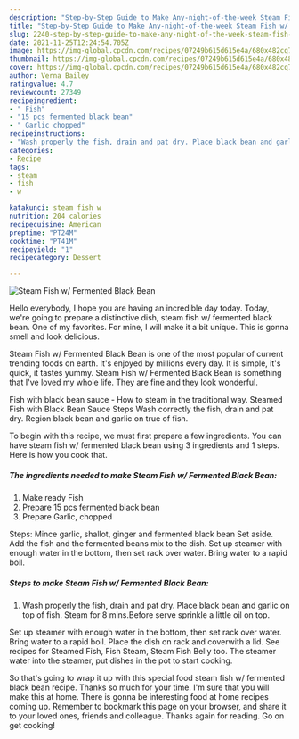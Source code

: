 ```yaml
---
description: "Step-by-Step Guide to Make Any-night-of-the-week Steam Fish w/ Fermented Black Bean"
title: "Step-by-Step Guide to Make Any-night-of-the-week Steam Fish w/ Fermented Black Bean"
slug: 2240-step-by-step-guide-to-make-any-night-of-the-week-steam-fish-w-fermented-black-bean
date: 2021-11-25T12:24:54.705Z
image: https://img-global.cpcdn.com/recipes/07249b615d615e4a/680x482cq70/steam-fish-w-fermented-black-bean-recipe-main-photo.jpg
thumbnail: https://img-global.cpcdn.com/recipes/07249b615d615e4a/680x482cq70/steam-fish-w-fermented-black-bean-recipe-main-photo.jpg
cover: https://img-global.cpcdn.com/recipes/07249b615d615e4a/680x482cq70/steam-fish-w-fermented-black-bean-recipe-main-photo.jpg
author: Verna Bailey
ratingvalue: 4.7
reviewcount: 27349
recipeingredient:
- " Fish"
- "15 pcs fermented black bean"
- " Garlic chopped"
recipeinstructions:
- "Wash properly the fish, drain and pat dry. Place black bean and garlic on top of fish. Steam for 8 mins.Before serve sprinkle a little oil on top."
categories:
- Recipe
tags:
- steam
- fish
- w

katakunci: steam fish w 
nutrition: 204 calories
recipecuisine: American
preptime: "PT24M"
cooktime: "PT41M"
recipeyield: "1"
recipecategory: Dessert

---
```



![Steam Fish w/ Fermented Black Bean](https://img-global.cpcdn.com/recipes/07249b615d615e4a/680x482cq70/steam-fish-w-fermented-black-bean-recipe-main-photo.jpg)

Hello everybody, I hope you are having an incredible day today. Today, we're going to prepare a distinctive dish, steam fish w/ fermented black bean. One of my favorites. For mine, I will make it a bit unique. This is gonna smell and look delicious.

Steam Fish w/ Fermented Black Bean is one of the most popular of current trending foods on earth. It's enjoyed by millions every day. It is simple, it's quick, it tastes yummy. Steam Fish w/ Fermented Black Bean is something that I've loved my whole life. They are fine and they look wonderful.

Fish with black bean sauce - How to steam in the traditional way. Steamed Fish with Black Bean Sauce Steps Wash correctly the fish, drain and pat dry. Region black bean and garlic on true of fish.


To begin with this recipe, we must first prepare a few ingredients. You can have steam fish w/ fermented black bean using 3 ingredients and 1 steps. Here is how you cook that.

<!--inarticleads1-->

##### The ingredients needed to make Steam Fish w/ Fermented Black Bean:

1. Make ready  Fish
1. Prepare 15 pcs fermented black bean
1. Prepare  Garlic, chopped


Steps: Mince garlic, shallot, ginger and fermented black bean Set aside. Add the fish and the fermented beans mix to the dish. Set up steamer with enough water in the bottom, then set rack over water. Bring water to a rapid boil. 

<!--inarticleads2-->

##### Steps to make Steam Fish w/ Fermented Black Bean:

1. Wash properly the fish, drain and pat dry. Place black bean and garlic on top of fish. Steam for 8 mins.Before serve sprinkle a little oil on top.


Set up steamer with enough water in the bottom, then set rack over water. Bring water to a rapid boil. Place the dish on rack and coverwith a lid. See recipes for Steamed Fish, Fish Steam, Steam Fish Belly too. The steamer water into the steamer, put dishes in the pot to start cooking. 

So that's going to wrap it up with this special food steam fish w/ fermented black bean recipe. Thanks so much for your time. I'm sure that you will make this at home. There is gonna be interesting food at home recipes coming up. Remember to bookmark this page on your browser, and share it to your loved ones, friends and colleague. Thanks again for reading. Go on get cooking!
